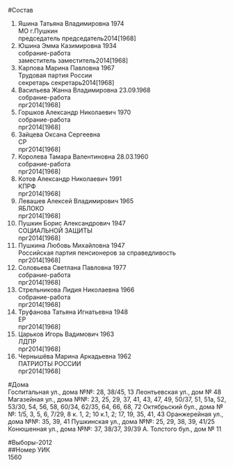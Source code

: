 #Состав  
1. Яшина Татьяна Владимировна 1974  
   МО г.Пушкин  
    председатель председатель2014[1968]  
2. Юшина Эмма Казимировна 1934  
    собрание-работа  
    заместитель заместитель2014[1968]  
3. Карпова Марина Павловна 1967  
    Трудовая партия России  
    секретарь секретарь2014[1968]  
4. Васильева Жанна Владимировна 23.09.1968  
    собрание-работа  
    прг2014[1968]  
5. Горшков Александр Николаевич 1970  
    собрание-работа  
    прг2014[1968]  
6. Зайцева Оксана Сергеевна  
    СР  
    прг2014[1968]  
7. Королева Тамара Валентиновна 28.03.1960  
    собрание-работа  
    прг2014[1968]  
8. Котов Александр Николаевич 1991  
    КПРФ  
    прг2014[1968]  
9. Левашев Алексей Владимирович 1965  
    ЯБЛОКО  
    прг2014[1968]  
10. Пушкин Борис Александрович 1947  
    СОЦИАЛЬНОЙ ЗАЩИТЫ  
    прг2014[1968]  
11. Пушкина Любовь Михайловна 1947  
    Российская партия пенсионеров за справедливость  
    прг2014[1968]  
12. Соловьева Светлана Павловна 1977  
    собрание-работа  
    прг2014[1968]  
13. Стрельникова Лидия Николаевна 1966  
    собрание-работа  
    прг2014[1968]  
14. Труфанова Татьяна Игнатьевна 1948  
    ЕР  
    прг2014[1968]  
15. Царьков Игорь Вадимович 1963  
    ЛДПР  
    прг2014[1968]  
16. Чернышёва Марина Аркадьевна 1962  
    ПАТРИОТЫ РОССИИ  
    прг2014[1968]  
  
#Дома  
Госпитальная ул., дома №№: 28, 38/45, 13 Леонтьевская ул., дом № 48 Магазейная ул., дома №№: 23, 25, 29, 37, 41, 43, 47, 49, 50/37, 51, 51а, 52, 53/30, 54, 56, 58, 60/34, 62/35, 64, 66, 68, 72  Октябрьский бул., дома №№: 1/5, 3, 5, 6, 7/29, 8 к. 1, 2; 10 к.1, 2; 17, 19, 35, 41, 43 Оранжерейная ул., дома №№: 35, 39, 41 Пушкинская ул., дома №№: 25, 29, 38, 39, 41/25 Конюшенная ул., дома №№: 37, 38/37, 39/39  А. Толстого бул., дом № 11  
  
#Выборы-2012  
##Номер УИК  
1560  
